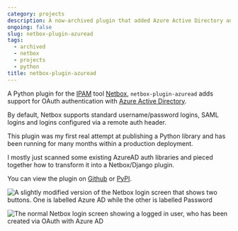 ```yaml
---
category: projects
description: A now-archived plugin that added Azure Active Directory authentication to Netbox
ongoing: false
slug: netbox-plugin-azuread
tags:
  - archived
  - netbox
  - projects
  - python
title: netbox-plugin-azuread
---
```


A Python plugin for the [IPAM](https://docs.microsoft.com/en-us/windows-server/networking/technologies/ipam/ipam-top) tool [Netbox](https://github.com/netbox-community/netbox), `netbox-plugin-azuread` adds support for OAuth authentication with [Azure Active Directory](https://azure.microsoft.com/en-us/services/active-directory/).

By default, Netbox supports standard username/password logins, SAML logins and logins configured via a remote auth header.

This plugin was my first real attempt at publishing a Python library and has been running for many months within a production deployment.

I mostly just scanned some existing AzureAD auth libraries and pieced together how to transform it into a Netbox/Django plugin.

You can view the plugin on [Github](https://github.com/marcus-crane/netbox-plugin-azuread) or [PyPI](https://pypi.org/project/netbox-plugin-azuread/).

![A slightly modified version of the Netbox login screen that shows two buttons. One is labelled Azure AD while the other is labelled Password](https://cdn.utf9k.net/projects/netbox-plugin-azuread/netbox-login.png)

![The normal Netbox login screen showing a logged in user, who has been created via OAuth with Azure AD](https://cdn.utf9k.net/projects/netbox-plugin-azuread/netbox-profile.png)
